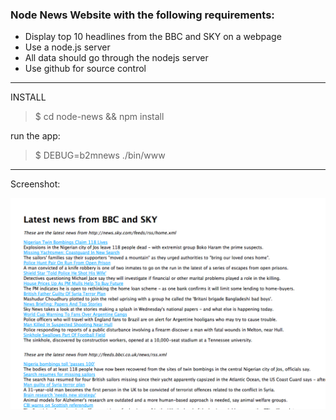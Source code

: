 ### Node News Website with the following requirements:

- Display top 10 headlines from the BBC and SKY on a webpage
- Use a node.js server
- All data should go through the nodejs server
- Use github for source control

--- 

INSTALL

> $ cd node-news  && npm install

run the app:

> $ DEBUG=b2mnews ./bin/www

---

Screenshot:

![Screenshot](https://raw.githubusercontent.com/guerrerocarlos/node-news/master/Screenshot.png)
